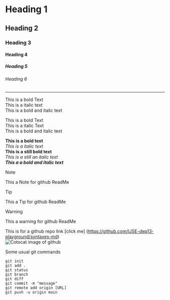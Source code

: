# Heading 1
## Heading 2
### Heading 3
#### Heading 4
##### Heading 5
###### Heading 6
<hr>
This is a bold Text <br>
This is a italic text <br>
This is a bold and italic text <br>

This is a bold Text \
This is a italic Text \
This is a bold and italic text <br>

**This is a bold text**<br>
*This is a italic text*<br>
__This is a still bold text__<br>
_This is a still an italic text_\
***This a a bold and italic text***

>[!Note]
> This a Note for github ReadMe

>[!Tip]
> This a Tip for github ReadMe

>[!WARNING]
> This a warning for github ReadMe
> 
This is for a github repo link [click me] (https://github.com/IJSE-dep13-playground/syntaxes-md)\
![Cotocat image of github](https://octodex.github.com/images/orderedlistocat.png)

Some usual git commands
```aiignore
git init
git add .
git status
git branch
git diff
git commit -m "message"
git remote add origin [URL]
git push -u origin main
```
